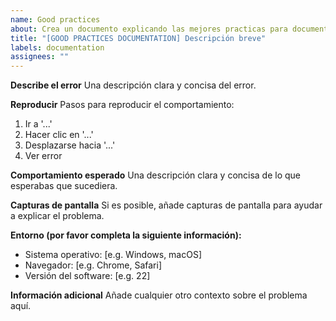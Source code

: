 ```yaml
---
name: Good practices
about: Crea un documento explicando las mejores practicas para documentar los casos de uso.
title: "[GOOD PRACTICES DOCUMENTATION] Descripción breve"
labels: documentation
assignees: ""
---
```


**Describe el error**
Una descripción clara y concisa del error.

**Reproducir**
Pasos para reproducir el comportamiento:

1. Ir a '...'
2. Hacer clic en '...'
3. Desplazarse hacia '...'
4. Ver error

**Comportamiento esperado**
Una descripción clara y concisa de lo que esperabas que sucediera.

**Capturas de pantalla**
Si es posible, añade capturas de pantalla para ayudar a explicar el problema.

**Entorno (por favor completa la siguiente información):**

- Sistema operativo: [e.g. Windows, macOS]
- Navegador: [e.g. Chrome, Safari]
- Versión del software: [e.g. 22]

**Información adicional**
Añade cualquier otro contexto sobre el problema aquí.
